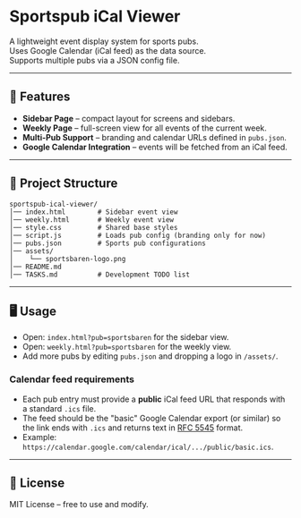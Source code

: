 # Sportspub iCal Viewer

A lightweight event display system for sports pubs.  
Uses Google Calendar (iCal feed) as the data source.  
Supports multiple pubs via a JSON config file.

---

## 🚀 Features
- **Sidebar Page** – compact layout for screens and sidebars.
- **Weekly Page** – full-screen view for all events of the current week.
- **Multi-Pub Support** – branding and calendar URLs defined in `pubs.json`.
- **Google Calendar Integration** – events will be fetched from an iCal feed.

---

## 📂 Project Structure
```
sportspub-ical-viewer/
│── index.html        # Sidebar event view
│── weekly.html       # Weekly event view
│── style.css         # Shared base styles
│── script.js         # Loads pub config (branding only for now)
│── pubs.json         # Sports pub configurations
│── assets/
│    └── sportsbaren-logo.png
│── README.md
│── TASKS.md          # Development TODO list
```

---

## 🖥️ Usage
- Open: `index.html?pub=sportsbaren` for the sidebar view.
- Open: `weekly.html?pub=sportsbaren` for the weekly view.
- Add more pubs by editing `pubs.json` and dropping a logo in `/assets/`.

### Calendar feed requirements
- Each pub entry must provide a **public** iCal feed URL that responds with a standard `.ics` file.
- The feed should be the "basic" Google Calendar export (or similar) so the link ends with `.ics` and returns text in [RFC 5545](https://datatracker.ietf.org/doc/html/rfc5545) format.
- Example: `https://calendar.google.com/calendar/ical/.../public/basic.ics`.

---

## 📄 License
MIT License – free to use and modify.
